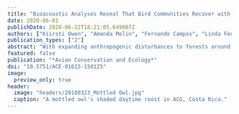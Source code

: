 ```yaml
---
title: "Bioacoustic Analyses Reveal That Bird Communities Recover with Forest Succession in Tropical Dry Forests"
date: 2020-06-01
publishDate: 2020-06-22T18:21:05.649007Z
authors: ["Kiirsti Owen", "Amanda Melin", "Fernando Campos", "Linda Fedigan", "Thomas Gillespie", "Daniel Mennill"]
publication_types: ["2"]
abstract: "With expanding anthropogenic disturbances to forests around the world, forest restoration is increasingly important for bird conservation. Restoration monitoring is critical for understanding how birds respond to forest regeneration and for assessing the effectiveness of restoration efforts. Using bioacoustic monitoring, we recorded bird communities during both dry and wet seasons at 62 sites along a chronosequence of tropical dry forests in the Área de Conservación Guanacaste in Costa Rica. Tropical dry forests rank among the globe’s most imperiled ecosystems, adding special urgency to their restoration and accompanying restoration monitoring. We found that bird species diversity, richness, and abundance increase with measures of forest maturity. Our results show that bird communities in regenerating areas become more similar to those of undisturbed areas as forests mature. This suggests that bird communities are recovering to predisturbed conditions in regenerating sites, and that maturing tropical dry forests are home to an increasingly diverse and abundant community of birds. We conducted an additional assessment, by sampling 30 locations using point-counts that were originally surveyed 23 years ago. We found that species richness and abundance were similar across this 23-year interval, although bird community composition changed because several forest-specialist species were only detected in the later period. Our research reveals that the regenerating tropical dry forests of northwestern Costa Rica have recovered species richness and abundance levels and are currently undergoing a succession in community composition toward that of a primary tropical dry forest. Our study shows bird communities recovering in a nearly century-old chronosequence of regenerating forests."
featured: false
publication: "*Avian Conservation and Ecology*"
doi: "10.5751/ACE-01615-150125"
image:
  preview_only: true
header:
  image: "headers/20100323_Mottled Owl.jpg"
  caption: "A mottled owl's shaded daytime roost in ACG, Costa Rica."
---
```


